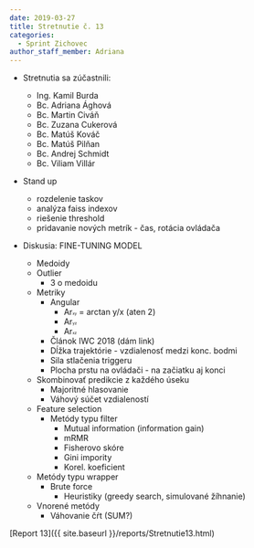 ```yaml
---
date: 2019-03-27
title: Stretnutie č. 13
categories:
  - Sprint Zichovec
author_staff_member: Adriana
---
```

- Stretnutia sa zúčastnili:
    - Ing. Kamil Burda
    - Bc. Adriana Ághová
    - Bc. Martin Civáň
    - Bc. Zuzana Cukerová
    - Bc. Matúš Kováč
    - Bc. Matúš Pilňan
    - Bc. Andrej Schmidt
    - Bc. Viliam Villár

- Stand up
    - rozdelenie taskov
    - analýza faiss indexov
    - riešenie threshold
    - pridavanie nových metrík - čas, rotácia ovládača

- Diskusia: FINE-TUNING MODEL
    - Medoidy
    - Outlier
        - 3 o medoidu
    - Metriky
        - Angular
            - Ar<small><small><small><small>xy</small></small></small></small> = arctan y/x (aten 2)
            - Ar<small><small><small><small>yz</small></small></small></small>
            - Ar<small><small><small><small>xz</small></small></small></small>
        - Článok IWC 2018 (dám link)
        - Dĺžka trajektórie  - vzdialenosť medzi konc. bodmi
        - Sila stlačenia triggeru
        - Plocha prstu na ovládači - na začiatku aj konci
    - Skombinovať predikcie z každého úseku
        - Majoritné hlasovanie
        - Váhový súčet vzdialeností
    - Feature selection
        - Metódy typu filter
            - Mutual information (information gain)
            - mRMR
            - Fisherovo skóre
            - Gini impority
            - Korel. koeficient
    - Metódy typu wrapper
        - Brute force
            - Heuristiky (greedy search, simulované žíhnanie)
    - Vnorené metódy
        - Váhovanie čŕt (SUM?)
    
        
[Report 13]({{ site.baseurl }}/reports/Stretnutie13.html)
